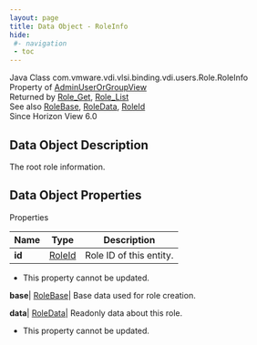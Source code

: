 ```yaml
---
layout: page
title: Data Object - RoleInfo
hide:
 #- navigation
 - toc
---
```






Java Class
    com.vmware.vdi.vlsi.binding.vdi.users.Role.RoleInfo  
Property of
     [AdminUserOrGroupView](vdi.users.AdminUserOrGroup.AdminUserOrGroupView.md#field_detail)  
Returned by
     [Role_Get](vdi.users.Role.md#get), [Role_List](vdi.users.Role.md#list)  
See also
     [RoleBase](vdi.users.Role.RoleBase.md), [RoleData](vdi.users.Role.RoleData.md), [RoleId](vdi.entity.RoleId.md)  
Since 
    Horizon View 6.0

## Data Object Description 

The root role information. 

## Data Object Properties

Properties

Name |  Type |  Description   
---|---|---  
**id**| [RoleId](vdi.entity.RoleId.md)|  Role ID of this entity.   


* This property cannot be updated.

  
**base**| [RoleBase](vdi.users.Role.RoleBase.md)|  Base data used for role creation.   
  
**data**| [RoleData](vdi.users.Role.RoleData.md)|  Readonly data about this role.   


* This property cannot be updated.

  
  
  
  
  
  

